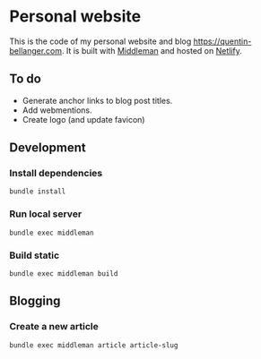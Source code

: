 # Personal website

This is the code of my personal website and blog https://quentin-bellanger.com. It is built with [Middleman](https://middlemanapp.com) and hosted on [Netlify](https://netlify.com).

## To do

- Generate anchor links to blog post titles.
- Add webmentions.
- Create logo (and update favicon)

## Development

### Install dependencies

```shell
bundle install
```

### Run local server

```shell
bundle exec middleman
```

### Build static

```shell
bundle exec middleman build
```

## Blogging

### Create a new article

```shell
bundle exec middleman article article-slug
```
